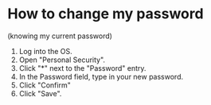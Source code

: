 # How to change my password
(knowing my current password)

1. Log into the OS.
2. Open "Personal Security".
3. Click "*" next to the "Password" entry.
4. In the Password field, type in your new password.
5. Click "Confirm"
6. Click "Save".